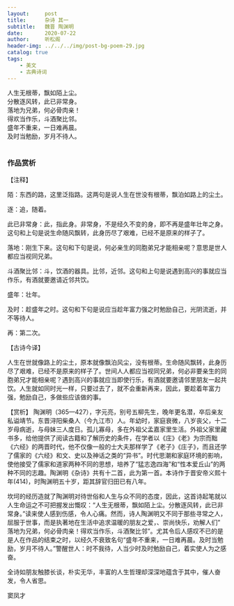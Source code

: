 ```yaml
---
layout:     post
title:      杂诗 其一
subtitle:   魏晋 陶渊明
date:       2020-07-22
author:     听松阁
header-img: ../../../img/post-bg-poem-29.jpg
catalog: true
tags:
    - 美文
    - 古典诗词
---
```



人生无根蒂，飘如陌上尘。<br>
分散逐风转，此已非常身。<br>
落地为兄弟，何必骨肉亲！<br>
得欢当作乐，斗酒聚比邻。<br>
盛年不重来，一日难再晨。<br>
及时当勉励，岁月不待人。<br>
<br>

### 作品赏析
【注释】

陌：东西的路，这里泛指路。这两句是说人生在世没有根蒂，飘泊如路上的尘土。

逐：追，随着。

此已非常身：此，指此身。非常身，不是经久不变的身，即不再是盛年壮年之身。这句和上句是说生命随风飘转，此身历尽了艰难，已经不是原来的样子了。

落地：刚生下来。这句和下句是说，何必亲生的同胞弟兄才能相亲呢？意思是世人都应当视同兄弟。

斗酒聚比邻：斗，饮酒的器具。比邻，近邻。这句和上句是说遇到高兴的事就应当作乐，有酒就要邀请近邻共饮。

盛年：壮年。

及时：趁盛年之时。这句和下句是说应当趁年富力强之时勉励自己，光阴流逝，并不等待人。

再：第二次。



【古诗今译】

人生在世就像路上的尘土，原本就像飘泊风尘，没有根蒂。生命随风飘转，此身历尽了艰难，已经不是原来的样子了。世间人人都应当视同兄弟，何必非要亲生的同胞弟兄才能相亲呢？遇到高兴的事就应当即使行乐，有酒就要邀请邻里朋友一起共饮。人生就如同时光一样，只要过去了，就不会重新再来，因此，要趁着年富力强，勉励自己，多做些应该做的事。


【赏析】
陶渊明（365—427），字元亮，别号五柳先生，晚年更名潜，卒后亲友私谥靖节。东晋浔阳柴桑人（今九江市）人。年幼时，家庭衰微，八岁丧父，十二岁母病逝，与母妹三人度日。孤儿寡母，多在外祖父孟嘉家里生活。外祖父家里藏书多，给他提供了阅读古籍和了解历史的条件，在学者以《庄》《老》为宗而黜《六经》的两晋时代，他不仅像一般的士大夫那样学了《老子》《庄子》，而且还学了儒家的《六经》和文、史以及神话之类的“异书”。时代思潮和家庭环境的影响，使他接受了儒家和道家两种不同的思想，培养了“猛志逸四海”和“性本爱丘山”的两种不同的志趣。陶渊明《杂诗》共有十二首，此为第一首。本诗作于晋安帝义熙十年(414)，时陶渊明五十岁，距其辞官归田已有八年。

坎坷的经历造就了陶渊明对待世俗和人生与众不同的态度，因此，这首诗起笔就以人生命运之不可把握发出慨叹：“人生无根蒂，飘如陌上尘。分散逐风转，此已非常身。”读来使人感到伤感，令人心痛。然而，诗人陶渊明又不同于那些寻常之人，屈服于世事，而是执著地在生活中追求温暖的朋友之爱，、崇尚快乐，劝解人们” 落地为兄弟，何必骨肉亲！得欢当作乐，斗酒聚比邻”。尤其令后人感叹不已的是是人在作品的结束之时，以经久不衰致名句“盛年不重来，一日难再晨。及时当勉励，岁月不待人。”警醒世人：时不我待，人当少时及时勉励自己，着实使人为之感奋。

全诗如朋友触膝长谈，朴实无华，丰富的人生哲理却深深地蕴含于其中，催人奋发，令人省思。

窦凤才

